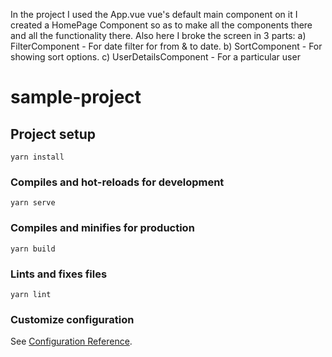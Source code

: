 In the project I used the App.vue vue's default main component on it I created a HomePage Component so as to make all the components there and all the functionality there.
Also here I broke the screen in 3 parts: 
a) FilterComponent - For date filter for from & to date.
b) SortComponent - For showing sort options.
c) UserDetailsComponent - For a particular user

# sample-project

## Project setup
```
yarn install
```

### Compiles and hot-reloads for development
```
yarn serve
```

### Compiles and minifies for production
```
yarn build
```

### Lints and fixes files
```
yarn lint
```

### Customize configuration
See [Configuration Reference](https://cli.vuejs.org/config/).
